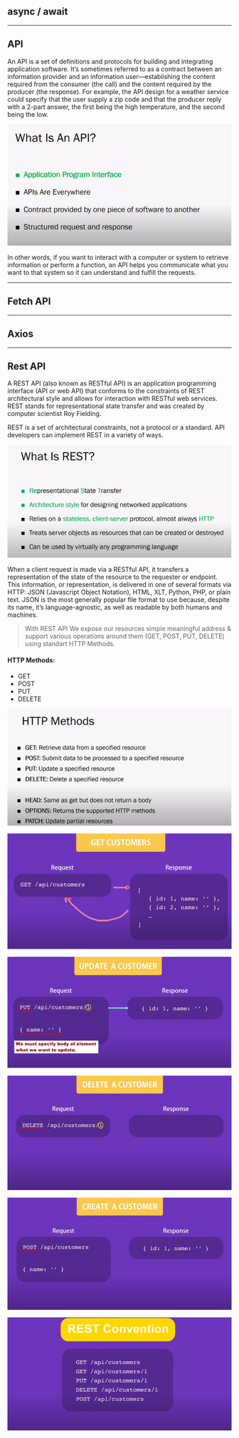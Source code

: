 ## async / await

---

## API

An API is a set of definitions and protocols for building and integrating application software. It’s sometimes referred to as a contract between an information provider and an information user—establishing the content required from the consumer (the call) and the content required by the producer (the response). For example, the API design for a weather service could specify that the user supply a zip code and that the producer reply with a 2-part answer, the first being the high temperature, and the second being the low.

![What is API](/slides/API.png)

In other words, if you want to interact with a computer or system to retrieve information or perform a function, an API helps you communicate what you want to that system so it can understand and fulfill the requests.

---

## Fetch API

---

## Axios

---

## Rest API

A REST API (also known as RESTful API) is an application programming interface (API or web API) that conforms to the constraints of REST architectural style and allows for interaction with RESTful web services. REST stands for representational state transfer and was created by computer scientist Roy Fielding.

REST is a set of architectural constraints, not a protocol or a standard. API developers can implement REST in a variety of ways.

![What is API](/slides/REST.png)

When a client request is made via a RESTful API, it transfers a representation of the state of the resource to the requester or endpoint. This information, or representation, is delivered in one of several formats via HTTP: JSON (Javascript Object Notation), HTML, XLT, Python, PHP, or plain text. JSON is the most generally popular file format to use because, despite its name, it’s language-agnostic, as well as readable by both humans and machines.

> With REST API We expose our resources simple meaningful address & support various operations around them (GET, POST, PUT, DELETE) using standart HTTP Methods.

#### HTTP Methods:

-   GET
-   POST
-   PUT
-   DELETE

![HTTP Methods](/slides/HTTP_Methods.png)

![HTTP GET Method](/slides/slide1.png)

![HTTP UPDATE/PUT Method](/slides/slide2.png)

![HTTP DELETE Method](/slides/slide3.png)

![HTTP CREATE/POST Method](/slides/slide4.png)

![HTTP REST Convention](/slides/slide5.png)
